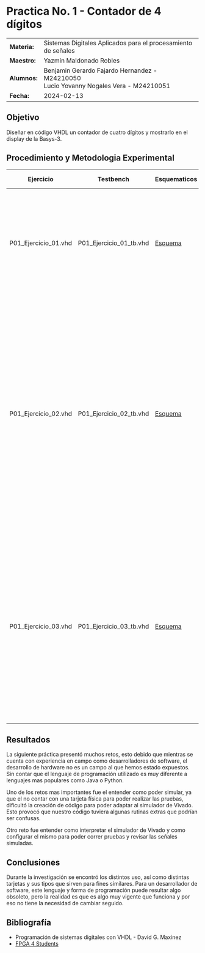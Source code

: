 # Practica No. 1 - Contador de 4 dígitos

|              |                                                                                             |
| ------------ | ------------------------------------------------------------------------------------------- |
| **Materia:** | Sistemas Digitales Aplicados para el procesamiento de señales                               |
| **Maestro:** | Yazmin Maldonado Robles                                                                     |
| **Alumnos:** | Benjamin Gerardo Fajardo Hernandez - M24210050 <br/> Lucio Yovanny Nogales Vera - M24210051 |
| **Fecha:**   | 2024-02-13                                                                                  |

## Objetivo

Diseñar en código VHDL un contador de cuatro dígitos y mostrarlo en
el display de la Basys-3.

## Procedimiento y Metodologia Experimental

| Ejercicio            | Testbench               | Esquematicos                        | Descripción de tarea                                                                                                                                                                                                                                                                                                               |
| -------------------- | ----------------------- | ----------------------------------- | ---------------------------------------------------------------------------------------------------------------------------------------------------------------------------------------------------------------------------------------------------------------------------------------------------------------------------------- |
| P01_Ejercicio_01.vhd | P01_Ejercicio_01_tb.vhd | [Esquema](P01_Ejercicio_01_sch.pdf) | Diseñe, simule e implemente un contador de 0 a 9, utilizando un divisor de frecuencia de 1Hz y un solo dígito del display (apagar los otros 3 dígitos).                                                                                                                                                                            |
| P01_Ejercicio_02.vhd | P01_Ejercicio_02_tb.vhd | [Esquema](P01_Ejercicio_02_sch.pdf) | Diseñe, simule e implemente un contador de 0000 a 9999, utilizando un divisor de frecuencia de X Hz. Para definir la frecuencia (X) del divisor, investigar el rango de frecuencia que percibe el ojo y elija una de esas frecuencias para el conteo (la más rápida en donde las unidades de millar y centenas sean perceptibles). |
| P01_Ejercicio_03.vhd | P01_Ejercicio_03_tb.vhd | [Esquema](P01_Ejercicio_03_sch.pdf) | Diseñe, simule e implemente un letrero digital en el display, el mensaje debe contener al menos 3 palabras y debe desplazarse a la izquierda, una vez que se imprima la última palabra el mensaje debe volver a imprimirse, elija la frecuencia apropiada para el                                                                  |

## Resultados

La siguiente práctica presentó muchos retos, esto debido que mientras se cuenta con experiencia en campo como desarrolladores de software, el desarrollo de hardware no es un campo al que hemos estado expuestos. Sin contar que el lenguaje de programación utilizado es muy diferente a lenguajes mas populares como Java o Python.

Uno de los retos mas importantes fue el entender como poder simular, ya que el no contar con una tarjeta física para poder realizar las pruebas, dificultó la creación de código para poder adaptar al simulador de Vivado. Esto provocó que nuestro código tuviera algunas rutinas extras que podrían ser confusas.

Otro reto fue entender como interpretar el simulador de Vivado y como configurar el mismo para poder correr pruebas y revisar las señales simuladas.

## Conclusiones

Durante la investigación se encontró los distintos uso, así como distintas tarjetas y sus tipos que sirven para fines similares. Para un desarrollador de software, este lenguaje y forma de programación puede resultar algo obsoleto, pero la realidad es que es algo muy vigente que funciona y por eso no tiene la necesidad de cambiar seguido.

## Bibliografía

- Programación de sistemas digitales con VHDL - David G. Maxinez
- [FPGA 4 Students](https://www.fpga4student.com/)
